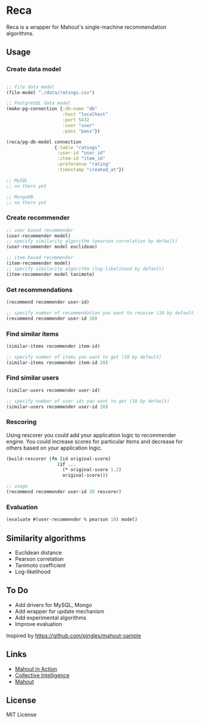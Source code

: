 # Reca

Reca is a wrapper for Mahout's single-machine recommendation algorithms.

## Usage

### Create data model

``` clj

;; file data model
(file-model "./data/ratings.csv")

;; PostgreSQL data model
(make-pg-connection {:db-name "db"
                     :host "localhost"
                     :port 5432
                     :user "user"
                     :pass "pass"})

(reca/pg-db-model connection
                  {:table "ratings"
                   :user-id "user_id"
                   :item-id "item_id"
                   :preference "rating"
                   :timestamp "created_at"})

;; MySQL
;; no there yet

;; MongoDB
;; no there yet
```

### Create recommender

``` clj
;; user based recommender
(user-recommender model)
;; specify similarity algorithm (pearson correlation by default)
(user-recommender model euclidean)

;; item based recommender
(item-recommender model)
;; specify similarity algorithm (log-likelihood by default)
(item-recommender model tanimoto)
```

### Get recommendations

``` clj
(recommend recommender user-id)

;; specify number of recommendation you want to receive (10 by default)
(recommend recommender user-id 20)
```

### Find similar items

``` clj
(similar-items recommender item-id)

;; specify number of items you want to get (10 by default)
(similar-items recommender item-id 20)
```

### Find similar users

``` clj
(similar-users recommender user-id)

;; specify number of user ids you want to get (10 by default)
(similar-users recommender user-id 20)
```

### Rescoring

Using rescorer you could add your application logic to recommender engine.
You could increase scores for particular items and decrease for others based on your application logic.

``` clj
(build-rescorer (fn [id original-score]
				   (if ...
				     (* original-score 1.2)
				     original-score)))

;; usage
(recommend recommender user-id 20 rescorer)
```

### Evaluation

``` clj
(evaluate #(user-recommender % pearson 10) model)
```

## Similarity algorithms

* Euclidean distance
* Pearson correlation
* Tanimoto coefficient
* Log-likelihood


## To Do

* Add drivers for MySQL, Mongo
* Add wrapper for update mechanism
* Add experimental algorithms
* Improve evaluation

Inspired by https://github.com/pingles/mahout-sample

## Links

* [Mahout in Action](http://www.manning.com/owen/)
* [Collective Intelligence](http://shop.oreilly.com/product/9780596529321.do)
* [Mahout](https://mahout.apache.org/)

## License

MIT License
